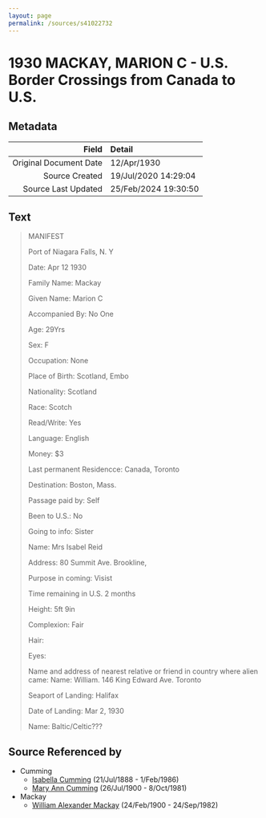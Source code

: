 ```yaml
---
layout: page
permalink: /sources/s41022732
---
```


# 1930 MACKAY, MARION C - U.S. Border Crossings from Canada to U.S.

## Metadata

Field | Detail
---:|:---
Original Document Date | 12/Apr/1930
Source Created | 19/Jul/2020 14:29:04
Source Last Updated | 25/Feb/2024 19:30:50

## Text

> MANIFEST
>
> Port of Niagara Falls, N. Y
>
> Date: Apr 12 1930
>
> Family Name: Mackay
>
> Given Name: Marion C
>
> Accompanied By: No One
>
> Age: 29Yrs
>
> Sex: F
>
> Occupation: None
>
> Place of Birth: Scotland, Embo
>
> Nationality: Scotland
>
> Race: Scotch
>
> Read/Write: Yes
>
> Language: English
>
> Money: $3
>
> Last permanent Residencce: Canada, Toronto
>
> Destination: Boston, Mass.
>
> Passage paid by: Self
>
> Been to U.S.: No
>
> Going to info: Sister
>
> Name: Mrs Isabel Reid
>
> Address: 80 Summit Ave. Brookline,
>
> Purpose in coming: Visist
>
> Time remaining in U.S. 2 months
>
> Height: 5ft 9in
>
> Complexion: Fair
>
> Hair: 
>
> Eyes:
>
> Name and address of nearest relative or friend in country where alien came: Name: William. 146 King Edward Ave. Toronto
>
> Seaport of Landing: Halifax
>
> Date of Landing: Mar 2, 1930
>
> Name: Baltic/Celtic???
>

## Source Referenced by

* Cumming
  * [Isabella Cumming](../people/@84684994@-isabella-cumming-b1888-7-21-d1986-2-1.md) (21/Jul/1888 - 1/Feb/1986)
  * [Mary Ann Cumming](../people/@48241984@-mary-ann-cumming-b1900-7-26-d1981-10-8.md) (26/Jul/1900 - 8/Oct/1981)
* Mackay
  * [William Alexander Mackay](../people/@9383584@-william-alexander-mackay-b1900-2-24-d1982-9-24.md) (24/Feb/1900 - 24/Sep/1982)
